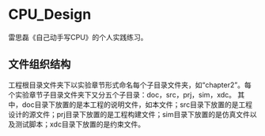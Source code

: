 # CPU_Design
雷思磊《自己动手写CPU》的个人实践练习。

## 文件组织结构
工程根目录文件夹下以实验章节形式命名每个子目录文件夹，如“chapter2”。每个实验章节子目录文件夹下又分五个子目录：doc，src，prj，sim，xdc。
其中，doc目录下放置的是本工程的说明文件，如本文件；src目录下放置的是工程设计的源文件；prj目录下放置的是工程构建文件；sim目录下放置的是仿真文件以及测试脚本；xdc目录下放置的是约束文件。